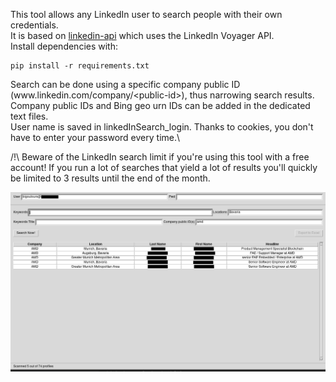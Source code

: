 This tool allows any LinkedIn user to search people with their own credentials.\
It is based on [linkedin-api](https://github.com/bigoulours/linkedin-api) which uses the LinkedIn Voyager API.\
Install dependencies with:
```
pip install -r requirements.txt
```
Search can be done using a specific company public ID (www[]().linkedin.com/company/\<public-id\>), thus narrowing search results.\
Company public IDs and Bing geo urn IDs can be added in the dedicated text files.\
User name is saved in linkedInSearch_login. Thanks to cookies, you don't have to enter your password every time.\

/!\ Beware of the LinkedIn search limit if you're using this tool with a free account! If you run a lot of searches that yield a lot of results you'll quickly be limited to 3 results until the end of the month.

![screenshot](screenshot.png)
